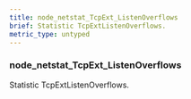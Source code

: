 ```yaml
---
title: node_netstat_TcpExt_ListenOverflows
brief: Statistic TcpExtListenOverflows.
metric_type: untyped
---
```

### node_netstat_TcpExt_ListenOverflows

Statistic TcpExtListenOverflows.